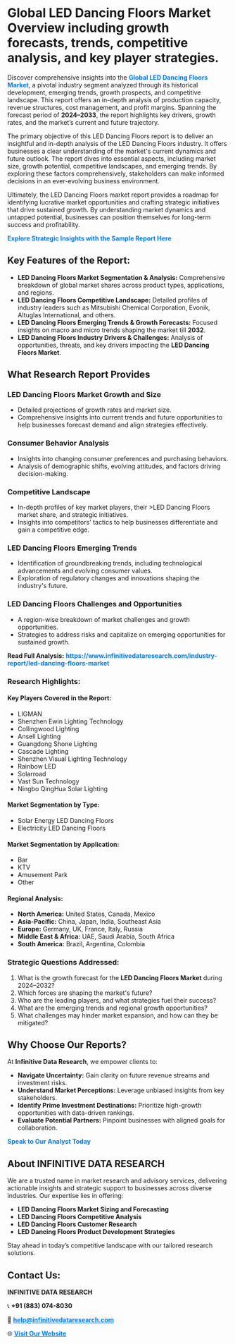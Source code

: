 <h1>Global LED Dancing Floors Market Overview including growth forecasts, trends, competitive analysis, and key player strategies.</h1>
<p>
Discover comprehensive insights into the 
<a href="https://www.infinitivedataresearch.com/industry-report/led-dancing-floors-market" rel="dofollow" style="color: #007BFF; text-decoration: none;"><strong>Global LED Dancing Floors Market</strong></a>, a pivotal industry segment analyzed through its historical development, emerging trends, growth prospects, and competitive landscape. This report offers an in-depth analysis of production capacity, revenue structures, cost management, and profit margins. Spanning the forecast period of <strong>2024–2033</strong>, the report highlights key drivers, growth rates, and the market’s current and future trajectory.
</p>
<p>
The primary objective of this LED Dancing Floors report is to deliver an insightful and in-depth analysis of the LED Dancing Floors industry. It offers businesses a clear understanding of the market's current dynamics and future outlook. The report dives into essential aspects, including market size, growth potential, competitive landscapes, and emerging trends. By exploring these factors comprehensively, stakeholders can make informed decisions in an ever-evolving business environment.
</p>
<p>
Ultimately, the LED Dancing Floors market report provides a roadmap for identifying lucrative market opportunities and crafting strategic initiatives that drive sustained growth. By understanding market dynamics and untapped potential, businesses can position themselves for long-term success and profitability.
</p>
<p>
<a href="https://www.infinitivedataresearch.com/request-sample/reportId=106667" style="color: #007BFF; text-decoration: none;"><strong>Explore Strategic Insights with the Sample Report Here</strong></a>
</p>

<h2>Key Features of the Report:</h2>
<ul>
<li><strong>LED Dancing Floors Market Segmentation & Analysis:</strong> Comprehensive breakdown of global market shares across product types, applications, and regions.</li>
<li><strong>LED Dancing Floors Competitive Landscape:</strong> Detailed profiles of industry leaders such as Mitsubishi Chemical Corporation, Evonik, Altuglas International, and others.</li>
<li><strong>LED Dancing Floors Emerging Trends & Growth Forecasts:</strong> Focused insights on macro and micro trends shaping the market till <strong>2032</strong>.</li>
<li><strong>LED Dancing Floors Industry Drivers & Challenges:</strong> Analysis of opportunities, threats, and key drivers impacting the <strong>LED Dancing Floors Market</strong>.</li>
</ul>

<h2>What Research Report Provides</h2>
<h3>LED Dancing Floors Market Growth and Size</h3>
<ul>
<li>Detailed projections of growth rates and market size.</li>
<li>Comprehensive insights into current trends and future opportunities to help businesses forecast demand and align strategies effectively.</li>
</ul>

<h3>Consumer Behavior Analysis</h3>
<ul>
<li>Insights into changing consumer preferences and purchasing behaviors.</li>
<li>Analysis of demographic shifts, evolving attitudes, and factors driving decision-making.</li>
</ul>

<h3>Competitive Landscape</h3>
<ul>
<li>In-depth profiles of key market players, their >LED Dancing Floors market share, and strategic initiatives.</li>
<li>Insights into competitors' tactics to help businesses differentiate and gain a competitive edge.</li>
</ul>

<h3>LED Dancing Floors Emerging Trends</h3>
<ul>
<li>Identification of groundbreaking trends, including technological advancements and evolving consumer values.</li>
<li>Exploration of regulatory changes and innovations shaping the industry's future.</li>
</ul>

<h3>LED Dancing Floors Challenges and Opportunities</h3>
<ul>
<li>A region-wise breakdown of market challenges and growth opportunities.</li>
<li>Strategies to address risks and capitalize on emerging opportunities for sustained growth.</li>
</ul>
<p><strong>Read Full Analysis:</strong> <a href="https://www.infinitivedataresearch.com/industry-report/led-dancing-floors-market" rel="dofollow" style="color: #007BFF; text-decoration: none;"><strong>https://www.infinitivedataresearch.com/industry-report/led-dancing-floors-market</strong></a></p>
<h3>Research Highlights:</h3>
<h4>Key Players Covered in the Report:</h4>
<ul><li>LIGMAN</li><li>Shenzhen Ewin Lighting Technology</li><li>Collingwood Lighting</li><li>Ansell Lighting</li><li>Guangdong Shone Lighting</li><li>Cascade Lighting</li><li>Shenzhen Visual Lighting Technology</li><li>Rainbow LED</li><li>Solarroad</li><li>Vast Sun Technology</li><li>Ningbo QingHua Solar Lighting</li></ul>
<h4>Market Segmentation by Type:</h4>
<ul><li>Solar Energy LED Dancing Floors</li><li>Electricity LED Dancing Floors</li></ul>
<h4>Market Segmentation by Application:</h4>
<ul><li>Bar</li><li>KTV</li><li>Amusement Park</li><li>Other</li></ul>

<h4>Regional Analysis:</h4>
<ul>
<li><strong>North America:</strong> United States, Canada, Mexico</li>
<li><strong>Asia-Pacific:</strong> China, Japan, India, Southeast Asia</li>
<li><strong>Europe:</strong> Germany, UK, France, Italy, Russia</li>
<li><strong>Middle East & Africa:</strong> UAE, Saudi Arabia, South Africa</li>
<li><strong>South America:</strong> Brazil, Argentina, Colombia</li>
</ul>

<h3>Strategic Questions Addressed:</h3>
<ol>
<li>What is the growth forecast for the <strong>LED Dancing Floors Market</strong> during 2024–2032?</li>
<li>Which forces are shaping the market's future?</li>
<li>Who are the leading players, and what strategies fuel their success?</li>
<li>What are the emerging trends and regional growth opportunities?</li>
<li>What challenges may hinder market expansion, and how can they be mitigated?</li>
</ol>

<h2>Why Choose Our Reports?</h2>
<p>At <strong>Infinitive Data Research</strong>, we empower clients to:</p>
<ul>
<li><strong>Navigate Uncertainty:</strong> Gain clarity on future revenue streams and investment risks.</li>
<li><strong>Understand Market Perceptions:</strong> Leverage unbiased insights from key stakeholders.</li>
<li><strong>Identify Prime Investment Destinations:</strong> Prioritize high-growth opportunities with data-driven rankings.</li>
<li><strong>Evaluate Potential Partners:</strong> Pinpoint businesses with aligned goals for collaboration.</li>
</ul>
<p><a href="https://www.infinitivedataresearch.com/industry-report/led-dancing-floors-market" rel="dofollow" style="color: #007BFF; text-decoration: none;"><strong>Speak to Our Analyst Today</strong></a></p>

<h2>About INFINITIVE DATA RESEARCH</h2>
<p>We are a trusted name in market research and advisory services, delivering actionable insights and strategic support to businesses across diverse industries. Our expertise lies in offering:</p>
<ul>
<li><strong>LED Dancing Floors Market Sizing and Forecasting</strong></li>
<li><strong>LED Dancing Floors Competitive Analysis</strong></li>
<li><strong>LED Dancing Floors Customer Research</strong></li>
<li><strong>LED Dancing Floors Product Development Strategies</strong></li>
</ul>
<p>Stay ahead in today’s competitive landscape with our tailored research solutions.</p>

<h2>Contact Us:</h2>
<p><strong>INFINITIVE DATA RESEARCH</strong></p>
<p>📞 <strong>+91 (883) 074-8030</strong></p>
<p>📧 <strong><a href="mailto:help@infinitivedataresearch.com" style="color: #007BFF;">help@infinitivedataresearch.com</a></strong></p>
<p>🌐 <strong><a href="https://www.infinitivedataresearch.com" rel="dofollow" style="color: #007BFF;">Visit Our Website</a></strong></p>